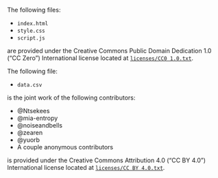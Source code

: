 
The following files:
* `index.html`
* `style.css`
* `script.js`

are provided under the Creative Commons Public Domain Dedication 1.0 (“CC Zero”) International license located at [`licenses/CC0 1.0.txt`](https://github.com/Ntsekees/loglang-tatoeba/blob/main/licenses/CC0%201.0.txt).

The following file:
* `data.csv`

is the joint work of the following contributors:
* @Ntsekees
* @mia-entropy
* @noiseandbells
* @zearen
* @yuorb
* A couple anonymous contributors

is provided under the Creative Commons Attribution 4.0 (“CC BY 4.0”)  International license located at [`licenses/CC BY 4.0.txt`](https://github.com/Ntsekees/loglang-tatoeba/blob/main/licenses/CC0%20BY%204.0.txt).


